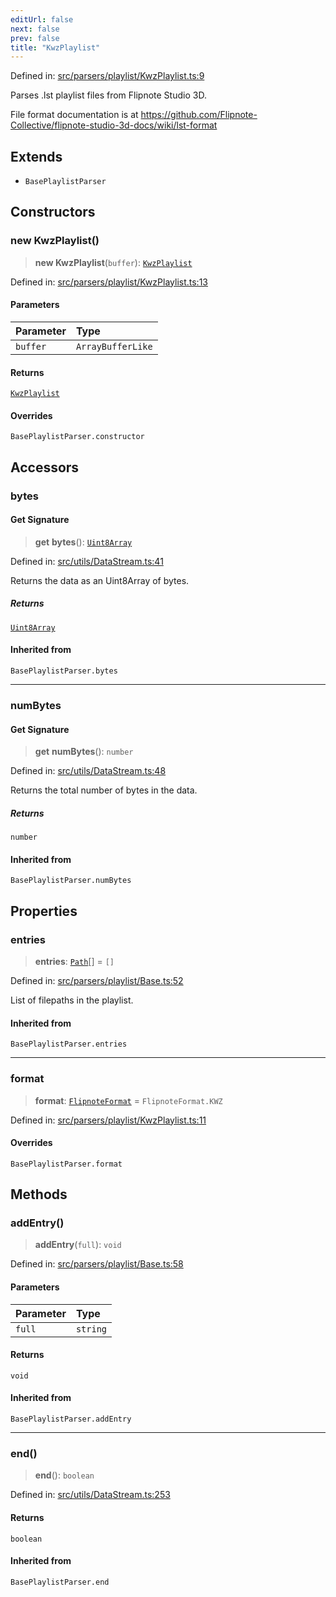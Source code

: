 ```yaml
---
editUrl: false
next: false
prev: false
title: "KwzPlaylist"
---
```


Defined in: [src/parsers/playlist/KwzPlaylist.ts:9](https://github.com/jaames/flipnote.js/blob/fa9305c29e8ec1c9100d20a6b44d2fa614eb1888/src/parsers/playlist/KwzPlaylist.ts#L9)

Parses .lst playlist files from Flipnote Studio 3D.

File format documentation is at https://github.com/Flipnote-Collective/flipnote-studio-3d-docs/wiki/lst-format

## Extends

- `BasePlaylistParser`

## Constructors

### new KwzPlaylist()

> **new KwzPlaylist**(`buffer`): [`KwzPlaylist`](/api/namespaces/playlist/classes/kwzplaylist/)

Defined in: [src/parsers/playlist/KwzPlaylist.ts:13](https://github.com/jaames/flipnote.js/blob/fa9305c29e8ec1c9100d20a6b44d2fa614eb1888/src/parsers/playlist/KwzPlaylist.ts#L13)

#### Parameters

| Parameter | Type |
| :------ | :------ |
| `buffer` | `ArrayBufferLike` |

#### Returns

[`KwzPlaylist`](/api/namespaces/playlist/classes/kwzplaylist/)

#### Overrides

`BasePlaylistParser.constructor`

## Accessors

### bytes

#### Get Signature

> **get** **bytes**(): [`Uint8Array`](https://developer.mozilla.org/docs/Web/JavaScript/Reference/Global_Objects/Uint8Array)

Defined in: [src/utils/DataStream.ts:41](https://github.com/jaames/flipnote.js/blob/fa9305c29e8ec1c9100d20a6b44d2fa614eb1888/src/utils/DataStream.ts#L41)

Returns the data as an Uint8Array of bytes.

##### Returns

[`Uint8Array`](https://developer.mozilla.org/docs/Web/JavaScript/Reference/Global_Objects/Uint8Array)

#### Inherited from

`BasePlaylistParser.bytes`

***

### numBytes

#### Get Signature

> **get** **numBytes**(): `number`

Defined in: [src/utils/DataStream.ts:48](https://github.com/jaames/flipnote.js/blob/fa9305c29e8ec1c9100d20a6b44d2fa614eb1888/src/utils/DataStream.ts#L48)

Returns the total number of bytes in the data.

##### Returns

`number`

#### Inherited from

`BasePlaylistParser.numBytes`

## Properties

### entries

> **entries**: [`Path`](/api/namespaces/playlist/interfaces/path/)[] = `[]`

Defined in: [src/parsers/playlist/Base.ts:52](https://github.com/jaames/flipnote.js/blob/fa9305c29e8ec1c9100d20a6b44d2fa614eb1888/src/parsers/playlist/Base.ts#L52)

List of filepaths in the playlist.

#### Inherited from

`BasePlaylistParser.entries`

***

### format

> **format**: [`FlipnoteFormat`](/api/enumerations/flipnoteformat/) = `FlipnoteFormat.KWZ`

Defined in: [src/parsers/playlist/KwzPlaylist.ts:11](https://github.com/jaames/flipnote.js/blob/fa9305c29e8ec1c9100d20a6b44d2fa614eb1888/src/parsers/playlist/KwzPlaylist.ts#L11)

#### Overrides

`BasePlaylistParser.format`

## Methods

### addEntry()

> **addEntry**(`full`): `void`

Defined in: [src/parsers/playlist/Base.ts:58](https://github.com/jaames/flipnote.js/blob/fa9305c29e8ec1c9100d20a6b44d2fa614eb1888/src/parsers/playlist/Base.ts#L58)

#### Parameters

| Parameter | Type |
| :------ | :------ |
| `full` | `string` |

#### Returns

`void`

#### Inherited from

`BasePlaylistParser.addEntry`

***

### end()

> **end**(): `boolean`

Defined in: [src/utils/DataStream.ts:253](https://github.com/jaames/flipnote.js/blob/fa9305c29e8ec1c9100d20a6b44d2fa614eb1888/src/utils/DataStream.ts#L253)

#### Returns

`boolean`

#### Inherited from

`BasePlaylistParser.end`
